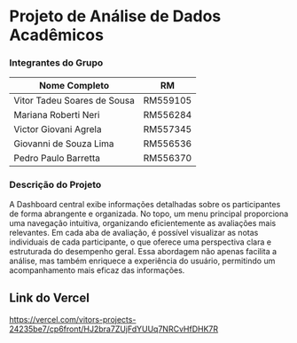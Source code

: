 # Projeto de Análise de Dados Acadêmicos

### Integrantes do Grupo

| Nome Completo                | RM      |
|------------------------------|---------|
| Vitor Tadeu Soares de Sousa  | RM559105|
| Mariana Roberti Neri         | RM556284|
| Victor Giovani Agrela        | RM557345|
| Giovanni de Souza Lima       | RM556536|
| Pedro Paulo Barretta         | RM556370|

### Descrição do Projeto
A Dashboard central exibe informações detalhadas sobre os participantes de forma abrangente e organizada. No topo, um menu principal proporciona uma navegação intuitiva, organizando eficientemente as avaliações mais relevantes. Em cada aba de avaliação, é possível visualizar as notas individuais de cada participante, o que oferece uma perspectiva clara e estruturada do desempenho geral. Essa abordagem não apenas facilita a análise, mas também enriquece a experiência do usuário, permitindo um acompanhamento mais eficaz das informações.

## Link do Vercel
https://vercel.com/vitors-projects-24235be7/cp6front/HJ2bra7ZUjFdYUUq7NRCvHfDHK7R
